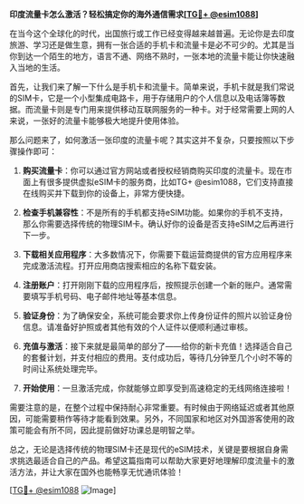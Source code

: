 **印度流量卡怎么激活？轻松搞定你的海外通信需求[[TG💪+ @esim1088](https://t.me/s/esim1088)]**

在当今这个全球化的时代，出国旅行或工作已经变得越来越普遍。无论你是去印度旅游、学习还是做生意，拥有一张合适的手机卡和流量卡是必不可少的。尤其是当你到达一个陌生的地方，语言不通、网络不熟时，一张本地的流量卡能让你快速融入当地的生活。

首先，让我们来了解一下什么是手机卡和流量卡。简单来说，手机卡就是我们常说的SIM卡，它是一个小型集成电路卡，用于存储用户的个人信息以及电话簿等数据。而流量卡则是专门用来提供移动互联网服务的一种卡。对于经常需要上网的人来说，一张好的流量卡能够极大地提升使用体验。

那么问题来了，如何激活一张印度的流量卡呢？其实这并不复杂，只要按照以下步骤操作即可：

1. **购买流量卡**：你可以通过官方网站或者授权经销商购买印度的流量卡。现在市面上有很多提供虚拟eSIM卡的服务商，比如TG+ @esim1088，它们支持直接在线购买并下载到你的设备上，非常方便快捷。

2. **检查手机兼容性**：不是所有的手机都支持eSIM功能。如果你的手机不支持，那么你需要选择传统的物理SIM卡。确认好你的设备是否支持eSIM之后再进行下一步。

3. **下载相关应用程序**：大多数情况下，你需要下载运营商提供的官方应用程序来完成激活流程。打开应用商店搜索相应的名称下载安装。

4. **注册账户**：打开刚刚下载的应用程序后，按照提示创建一个新的账户。通常需要填写手机号码、电子邮件地址等基本信息。

5. **验证身份**：为了确保安全，系统可能会要求你上传身份证件的照片以验证身份信息。请准备好护照或者其他有效的个人证件以便顺利通过审核。

6. **充值与激活**：接下来就是最简单的部分了——给你的新卡充值！选择适合自己的套餐计划，并支付相应的费用。支付成功后，等待几分钟至几个小时不等的时间让系统处理完毕。

7. **开始使用**：一旦激活完成，你就能够立即享受到高速稳定的无线网络连接啦！

需要注意的是，在整个过程中保持耐心非常重要。有时候由于网络延迟或者其他原因，可能需要稍作等待才能看到效果。另外，不同国家和地区对外国游客使用的政策可能会有所不同，因此提前做好功课总是明智之举。

总之，无论是选择传统的物理SIM卡还是现代的eSIM技术，关键是要根据自身需求挑选最适合自己的产品。希望这篇指南可以帮助大家更好地理解印度流量卡的激活方法，并让大家在国外也能畅享无忧通讯体验！

[[TG💪+ @esim1088](https://t.me/s/esim1088) ![Image](https://i.postimg.cc/4NQfJmqS/Snipaste-2025-05-13-00-14-12.png)]